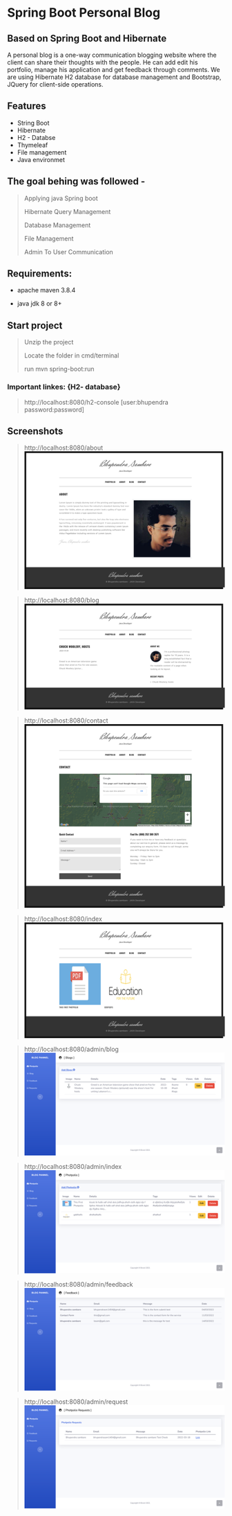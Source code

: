 # Spring Boot Personal Blog
## Based on Spring Boot and Hibernate

A personal blog is a one-way communication blogging website where the client can share their thoughts with the people. He can add edit his portfolio, manage his application and get feedback through comments. We are using Hibernate H2 database for database management and Bootstrap, JQuery for client-side operations.

## Features

- String Boot
- Hibernate
- H2 - Databse
- Thymeleaf
- File management
- Java environmet

## The goal behing was followed -

> Applying java Spring boot
> 
> Hibernate Query Management
> 
> Database Management
> 
> File Management
> 
> Admin To User Communication


## Requirements:
* apache maven 3.8.4

* java jdk 8 or 8+

## Start project

> Unzip the project
>
> Locate the folder in cmd/terminal
>
>run mvn spring-boot:run


### Important linkes: {H2- database}

> http://localhost:8080/h2-console [user:bhupendra password:password]
> 
## Screenshots

> http://localhost:8080/about <img src="./screenshoot/screencapture-localhost-8080-about-2022-10-30-21_30_03.png"></img>

> http://localhost:8080/blog <img src="./screenshoot/screencapture-localhost-8080-blog-2022-10-30-21_30_11.png"></img>

> http://localhost:8080/contact <img src="./screenshoot/screencapture-localhost-8080-contact-2022-10-30-21_30_23.png"></img>

> http://localhost:8080/index <img src="./screenshoot/screencapture-localhost-8080-index-2022-10-30-21_29_50.png"></img>



> http://localhost:8080/admin/blog <img src="./screenshoot/screencapture-localhost-8080-admin-blog-2022-11-01-13_11_35.png"></img>

> http://localhost:8080/admin/index <img src="./screenshoot/screencapture-localhost-8080-admin-2022-11-01-13_11_29.png"></img>

> http://localhost:8080/admin/feedback <img src="./screenshoot/screencapture-localhost-8080-admin-feedback-2022-11-01-13_11_43.png"></img>

> http://localhost:8080/admin/request <img src="./screenshoot/screencapture-localhost-8080-admin-request-2022-11-01-13_11_52.png"></img>
